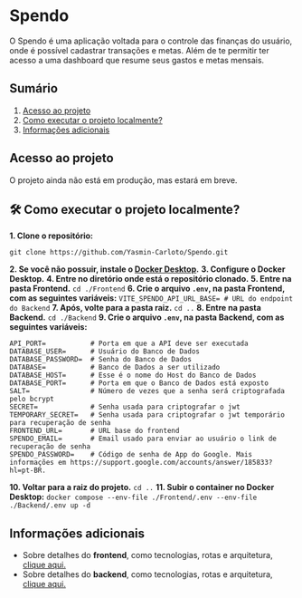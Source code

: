 # Spendo 
O Spendo é uma aplicação voltada para o controle das finanças do usuário, onde é possível cadastrar transações e metas. Além de te permitir ter acesso a uma dashboard que resume seus gastos e metas mensais.

## Sumário 
1. [Acesso ao projeto](#acesso-ao-projeto)
2. [Como executar o projeto localmente?](#️-como-executar-o-projeto-localmente)
3. [Informações adicionais](#informações-adicionais)

## Acesso ao projeto
O projeto ainda não está em produção, mas estará em breve.

## 🛠️ Como executar o projeto localmente?
**1. Clone o repositório:**
```
git clone https://github.com/Yasmin-Carloto/Spendo.git
```
**2. Se você não possuir, instale o [Docker Desktop](https://www.docker.com/products/docker-desktop/).**
**3. Configure o Docker Desktop.**
**4. Entre no diretório onde está o repositório clonado.**
**5. Entre na pasta Frontend.**
    ```
    cd ./Frontend
    ```
**6. Crie o arquivo `.env`, na pasta Frontend, com as seguintes variáveis:**
    ```
    VITE_SPENDO_API_URL_BASE= # URL do endpoint do Backend
    ```
**7. Após, volte para a pasta raiz.**
    ```
    cd ..
    ```
**8. Entre na pasta Backend.**
    ```
    cd ./Backend
    ```
**9. Crie o arquivo `.env`, na pasta Backend, com as seguintes variáveis:**
```
API_PORT=           # Porta em que a API deve ser executada
DATABASE_USER=      # Usuário do Banco de Dados
DATABASE_PASSWORD=  # Senha do Banco de Dados
DATABASE=           # Banco de Dados a ser utilizado
DATABASE_HOST=      # Esse é o nome do Host do Banco de Dados
DATABASE_PORT=      # Porta em que o Banco de Dados está exposto
SALT=               # Número de vezes que a senha será criptografada pelo bcrypt
SECRET=             # Senha usada para criptografar o jwt
TEMPORARY_SECRET=   # Senha usada para criptografar o jwt temporário para recuperação de senha
FRONTEND_URL=       # URL base do frontend
SPENDO_EMAIL=       # Email usado para enviar ao usuário o link de recuperação de senha
SPENDO_PASSWORD=    # Código de senha de App do Google. Mais informações em https://support.google.com/accounts/answer/185833?hl=pt-BR.
```
**10. Voltar para a raiz do projeto.**
    ```
    cd ..
    ```
**11. Subir o container no Docker Desktop:**
    ```
    docker compose --env-file ./Frontend/.env --env-file ./Backend/.env up -d
    ```
## Informações adicionais
- Sobre detalhes do **frontend**, como tecnologias, rotas e arquitetura, [clique aqui.](https://github.com/Yasmin-Carloto/Spendo/tree/main/Backend)
- Sobre detalhes do **backend**, como tecnologias, rotas e arquitetura, [clique aqui.](https://github.com/Yasmin-Carloto/Spendo/tree/main/Frontend)